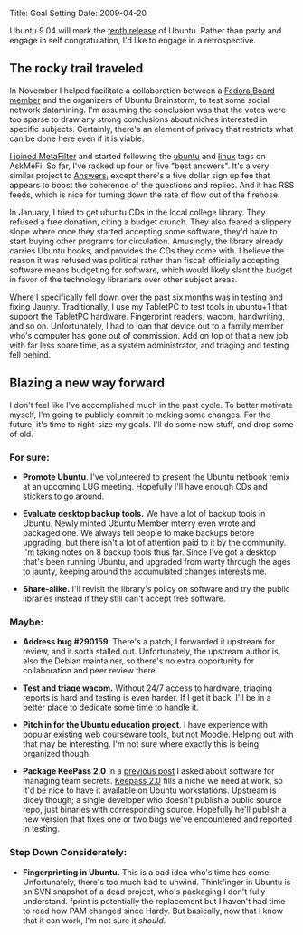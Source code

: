 Title: Goal Setting
Date: 2009-04-20

Ubuntu 9.04 will mark the [tenth release][1] of Ubuntu. Rather than party and
engage in self congratulation, I'd like to engage in a retrospective.

## The rocky trail traveled

In November I helped facilitate a collaboration between a [Fedora Board
member][2] and the organizers of Ubuntu Brainstorm, to test some social
network datamining. I'm assuming the conclusion was that the votes were too
sparse to draw any strong conclusions about niches interested in specific
subjects. Certainly, there's an element of privacy that restricts what can be
done here even if it is viable.

[I joined MetaFilter][3] and started following the [ubuntu][4] and [linux][5]
tags on AskMeFi. So far, I've racked up four or five "best answers". It's a
very similar project to [Answers][6], except there's a five dollar sign up fee
that appears to boost the coherence of the questions and replies. And it has
RSS feeds, which is nice for turning down the rate of flow out of the
firehose.

In January, I tried to get ubuntu CDs in the local college library. They
refused a free donation, citing a budget crunch. They also feared a slippery
slope where once they started accepting some software, they'd have to start
buying other programs for circulation. Amusingly, the library already carries
Ubuntu books, and provides the CDs they come with. I believe the reason it was
refused was political rather than fiscal: officially accepting software means
budgeting for software, which would likely slant the budget in favor of the
technology librarians over other subject areas.

Where I specifically fell down over the past six months was in testing and
fixing Jaunty. Traditionally, I use my TabletPC to test tools in ubuntu+1 that
support the TabletPC hardware. Fingerprint readers, wacom, handwriting, and so
on. Unfortunately, I had to loan that device out to a family member who's
computer has gone out of commission. Add on top of that a new job with far
less spare time, as a system administrator, and triaging and testing fell
behind.

## Blazing a new way forward

I don't feel like I've accomplished much in the past cycle. To better motivate
myself, I'm going to publicly commit to making some changes. For the future,
it's time to right-size my goals. I'll do some new stuff, and drop some of
old.

### For sure:

  * **Promote Ubuntu**. I've volunteered to present the Ubuntu netbook remix
at an upcoming LUG meeting. Hopefully I'll have enough CDs and stickers to go
around.

  * **Evaluate desktop backup tools.** We have a lot of backup tools in
Ubuntu. Newly minted Ubuntu Member mterry even wrote and packaged one. We
always tell people to make backups before upgrading, but there isn't a lot of
attention paid to it by the community. I'm taking notes on 8 backup tools thus
far. Since I've got a desktop that's been running Ubuntu, and upgraded from
warty through the ages to jaunty, keeping around the accumulated changes
interests me.

  * **Share-alike.** I'll revisit the library's policy on software and try the
public libraries instead if they still can't accept free software.

### Maybe:

  * **Address bug #290159**. There's a patch, I forwarded it upstream for
review, and it sorta stalled out. Unfortunately, the upstream author is also
the Debian maintainer, so there's no extra opportunity for collaboration and
peer review there.

  * **Test and triage wacom.** Without 24/7 access to hardware, triaging
reports is hard and testing is even harder. If I get it back, I'll be in a
better place to dedicate some time to handle it.

  * **Pitch in for the Ubuntu education project**. I have experience with
popular existing web courseware tools, but not Moodle. Helping out with that
may be interesting. I'm not sure where exactly this is being organized though.

  * **Package KeePass 2.0** In a [previous post][7] I asked about software for
managing team secrets. [Keepass 2.0][8] fills a niche we need at work, so it'd
be nice to have it available on Ubuntu workstations. Upstream is dicey though;
a single developer who doesn't publish a public source repo, just binaries
with corresponding source. Hopefully he'll publish a new version that fixes
one or two bugs we've encountered and reported in testing.

### Step Down Considerately:

  * **Fingerprinting in Ubuntu.** This is a bad idea who's time has come.
Unfortunately, there's too much bad to unwind. Thinkfinger in Ubuntu is an SVN
snapshot of a dead project, who's packaging I don't fully understand. fprint
is potentially the replacement but I haven't had time to read how PAM changed
since Hardy. But basically, now that I know that it can work, I'm not sure it
_should_.

   [1]: http://daniel.holba.ch/blog/?p=391

   [2]: http://jspaleta.livejournal.com/

   [3]: http://www.metafilter.com/user/82435

   [4]: http://ask.metafilter.com/tags/ubuntu/rss

   [5]: http://ask.metafilter.com/tags/linux/rss

   [6]: http://answers.launchpad.net/ubuntu

   [7]: http://pwnguin.net/group-password-management-suggestions.html

   [8]: http://keepass.info/

